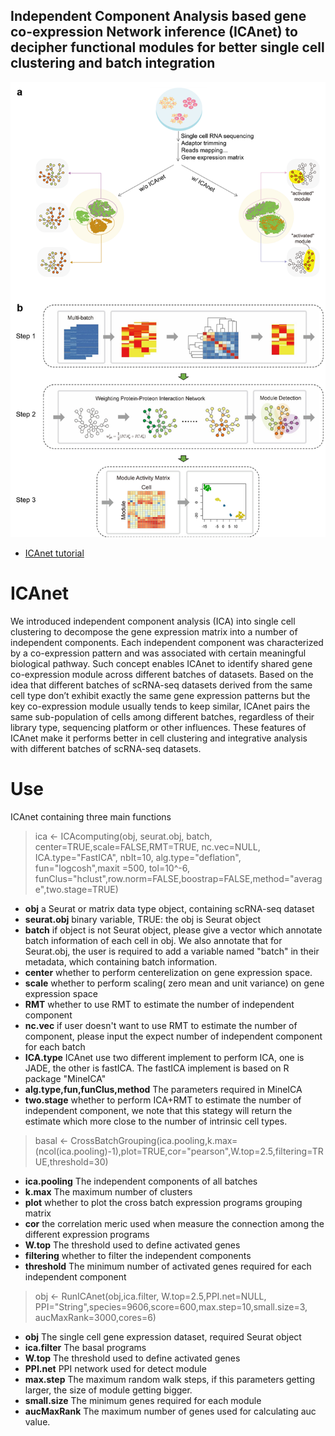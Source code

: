 ## Independent Component Analysis based gene co-expression Network inference (ICAnet) to decipher functional modules for better single cell clustering and batch integration
![ICAnet](https://github.com/WWXkenmo/ICAnet/blob/master/figure-m1.png)
* [ICAnet tutorial](http://htmlpreview.github.io/?https://github.com/WWXkenmo/ICAnet/blob/master/ICA_tutoral.nb.html)
# ICAnet
We introduced independent component analysis (ICA) into single cell clustering to decompose the gene expression matrix into a number of independent components. Each independent component was characterized by a co-expression pattern and was associated with certain meaningful biological pathway. Such concept enables ICAnet to identify shared gene co-expression module across different batches of datasets. Based on the idea that different batches of scRNA-seq datasets derived from the same cell type don’t exhibit exactly the same gene expression patterns but the key co-expression module usually tends to keep similar, ICAnet pairs the same sub-population of cells among different batches, regardless of their library type, sequencing platform or other influences. These features of ICAnet make it performs better in cell clustering and integrative analysis with different batches of scRNA-seq datasets.

# Use
ICAnet containing three main functions
> ica <- ICAcomputing(obj, seurat.obj, batch, center=TRUE,scale=FALSE,RMT=TRUE, nc.vec=NULL, ICA.type="FastICA", nbIt=10, alg.type="deflation",
                          fun="logcosh",maxit =500, tol=10^-6, funClus="hclust",row.norm=FALSE,boostrap=FALSE,method="average",two.stage=TRUE)
* **obj**
a Seurat or matrix data type object, containing scRNA-seq dataset
* **seurat.obj**
binary variable, TRUE: the obj is Seurat object
* **batch**
if object is not Seurat object, please give a vector which annotate batch information of each cell in obj. We also annotate that for Seurat.obj, the user is required to add a variable named "batch" in their metadata, which containing batch information.
* **center**
whether to perform centerelization on gene expression space.
* **scale**
whether to perform scaling( zero mean and unit variance) on gene expression space
* **RMT**
whether to use RMT to estimate the number of independent component
* **nc.vec**
if user doesn't want to use RMT to estimate the number of component, please input the expect number of independent component for each batch
* **ICA.type**
ICAnet use two different implement to perform ICA, one is JADE, the other is fastICA. The fastICA implement is based on R package "MineICA"
* **alg.type,fun,funClus,method**
The parameters required in MineICA
* **two.stage**
whether to perform ICA+RMT to estimate the number of independent component, we note that this stategy will return the estimate which more close to the number of intrinsic cell types.

> basal <- CrossBatchGrouping(ica.pooling,k.max=(ncol(ica.pooling)-1),plot=TRUE,cor="pearson",W.top=2.5,filtering=TRUE,threshold=30)
* **ica.pooling**
The independent components of all batches
* **k.max**
The maximum number of clusters
* **plot**
whether to plot the cross batch expression programs grouping matrix
* **cor**
the correlation meric used when measure the connection among the different expression programs
* **W.top**
The threshold used to define activated genes
* **filtering**
whether to filter the independent components
* **threshold**
The minimum number of activated genes required for each independent component

> obj  <- RunICAnet(obj,ica.filter, W.top=2.5,PPI.net=NULL, PPI="String",species=9606,score=600,max.step=10,small.size=3,
                      aucMaxRank=3000,cores=6)
* **obj**
The single cell gene expression dataset, required Seurat object
* **ica.filter**
The basal programs
* **W.top**
The threshold used to define activated genes
* **PPI.net**
PPI network used for detect module
* **max.step**
The maximum random walk steps, if this parameters getting larger, the size of module getting bigger.
* **small.size**
The minimum genes required for each module
* **aucMaxRank**
The maximum number of genes used for calculating auc value.
